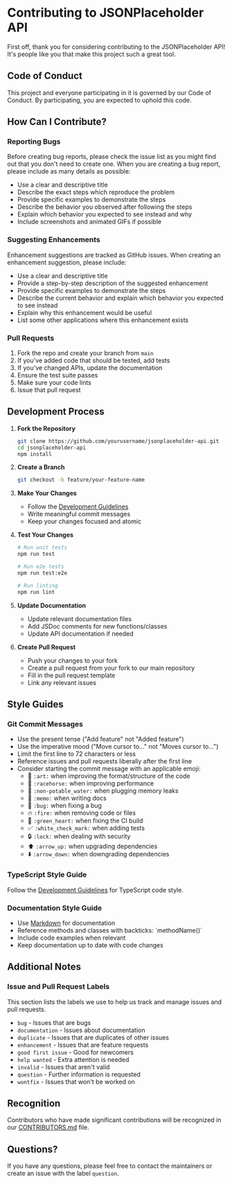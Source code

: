 # Contributing to JSONPlaceholder API

First off, thank you for considering contributing to the JSONPlaceholder API! It's people like you that make this project such a great tool.

## Code of Conduct

This project and everyone participating in it is governed by our Code of Conduct. By participating, you are expected to uphold this code.

## How Can I Contribute?

### Reporting Bugs

Before creating bug reports, please check the issue list as you might find out that you don't need to create one. When you are creating a bug report, please include as many details as possible:

* Use a clear and descriptive title
* Describe the exact steps which reproduce the problem
* Provide specific examples to demonstrate the steps
* Describe the behavior you observed after following the steps
* Explain which behavior you expected to see instead and why
* Include screenshots and animated GIFs if possible

### Suggesting Enhancements

Enhancement suggestions are tracked as GitHub issues. When creating an enhancement suggestion, please include:

* Use a clear and descriptive title
* Provide a step-by-step description of the suggested enhancement
* Provide specific examples to demonstrate the steps
* Describe the current behavior and explain which behavior you expected to see instead
* Explain why this enhancement would be useful
* List some other applications where this enhancement exists

### Pull Requests

1. Fork the repo and create your branch from `main`
2. If you've added code that should be tested, add tests
3. If you've changed APIs, update the documentation
4. Ensure the test suite passes
5. Make sure your code lints
6. Issue that pull request

## Development Process

1. **Fork the Repository**
   ```bash
   git clone https://github.com/yourusername/jsonplaceholder-api.git
   cd jsonplaceholder-api
   npm install
   ```

2. **Create a Branch**
   ```bash
   git checkout -b feature/your-feature-name
   ```

3. **Make Your Changes**
   - Follow the [Development Guidelines](docs/development/guidelines.md)
   - Write meaningful commit messages
   - Keep your changes focused and atomic

4. **Test Your Changes**
   ```bash
   # Run unit tests
   npm run test
   
   # Run e2e tests
   npm run test:e2e
   
   # Run linting
   npm run lint
   ```

5. **Update Documentation**
   - Update relevant documentation files
   - Add JSDoc comments for new functions/classes
   - Update API documentation if needed

6. **Create Pull Request**
   - Push your changes to your fork
   - Create a pull request from your fork to our main repository
   - Fill in the pull request template
   - Link any relevant issues

## Style Guides

### Git Commit Messages

* Use the present tense ("Add feature" not "Added feature")
* Use the imperative mood ("Move cursor to..." not "Moves cursor to...")
* Limit the first line to 72 characters or less
* Reference issues and pull requests liberally after the first line
* Consider starting the commit message with an applicable emoji:
    * 🎨 `:art:` when improving the format/structure of the code
    * 🐎 `:racehorse:` when improving performance
    * 🚱 `:non-potable_water:` when plugging memory leaks
    * 📝 `:memo:` when writing docs
    * 🐛 `:bug:` when fixing a bug
    * 🔥 `:fire:` when removing code or files
    * 💚 `:green_heart:` when fixing the CI build
    * ✅ `:white_check_mark:` when adding tests
    * 🔒 `:lock:` when dealing with security
    * ⬆️ `:arrow_up:` when upgrading dependencies
    * ⬇️ `:arrow_down:` when downgrading dependencies

### TypeScript Style Guide

Follow the [Development Guidelines](docs/development/guidelines.md) for TypeScript code style.

### Documentation Style Guide

* Use [Markdown](https://guides.github.com/features/mastering-markdown/) for documentation
* Reference methods and classes with backticks: \`methodName()\`
* Include code examples when relevant
* Keep documentation up to date with code changes

## Additional Notes

### Issue and Pull Request Labels

This section lists the labels we use to help us track and manage issues and pull requests.

* `bug` - Issues that are bugs
* `documentation` - Issues about documentation
* `duplicate` - Issues that are duplicates of other issues
* `enhancement` - Issues that are feature requests
* `good first issue` - Good for newcomers
* `help wanted` - Extra attention is needed
* `invalid` - Issues that aren't valid
* `question` - Further information is requested
* `wontfix` - Issues that won't be worked on

## Recognition

Contributors who have made significant contributions will be recognized in our [CONTRIBUTORS.md](CONTRIBUTORS.md) file.

## Questions?

If you have any questions, please feel free to contact the maintainers or create an issue with the label `question`. 
